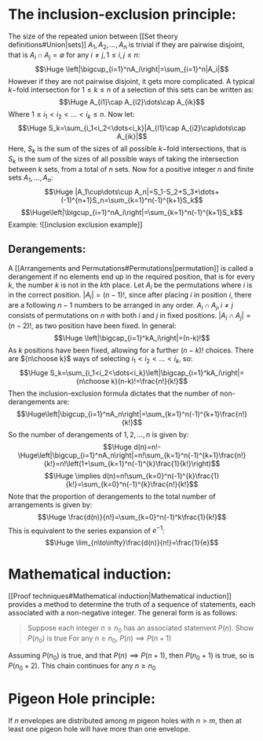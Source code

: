 
# The inclusion-exclusion principle:

The size of the repeated union between [[Set theory definitions#Union|sets]] $A_1,A_2,\dots,A_n$ is trivial if they are pairwise disjoint, that is $A_i\cap A_j=\emptyset$ for any $i\neq j,\,1\leq i,j\leq n$:
$$\Huge \left|\bigcup_{i=1}^nA_i\right|=\sum_{i=1}^n|A_i|$$
However if they are not pairwise disjoint, it gets more complicated. A typical $k-$fold intersection for $1\leq k\leq n$ of a selection of this sets can be written as:$$\Huge A_{i1}\cap A_{i2}\dots\cap A_{ik}$$
Where $1\leq i_1<i_2<\dots<i_k\leq n$. Now let:$$\Huge S_k=\sum_{i_1<i_2<\dots<i_k}|A_{i1}\cap A_{i2}\cap\dots\cap A_{ik}|$$
Here, $S_k$ is the sum of the sizes of all possible $k-$fold intersections, that is $S_k$ is the sum of the sizes of all possible ways of taking the intersection between $k$ sets, from a total of $n$ sets. Now for a positive integer $n$ and finite sets $A_1,\dots,A_n$:$$\Huge |A_1\cup\dots\cup A_n|=S_1-S_2+S_3+\dots+(-1)^{n+1}S_n=\sum_{k=1}^n(-1)^{k+1}S_k$$$$\Huge\left|\bigcup_{i=1}^nA_i\right|=\sum_{k=1}^n(-1)^{k+1}S_k$$
Example:
![[inclusion exclusion example]]

## Derangements:

A [[Arrangements and Permutations#Permutations|permutation]] is called a derangement if no elements end up in the required position, that is for every $k$, the number $k$ is not in the $k$th place. Let $A_i$ be the permutations where $i$ is in the correct position. $|A_i|=(n-1)!$, since after placing $i$ in position $i$, there are a following $n-1$ numbers to be arranged in any order. $A_i\cap A_j,i\neq j$ consists of permutations on $n$ with both $i$ and $j$ in fixed positions. $|A_i\cap A_j|=(n-2)!$, as two position have been fixed. In general:$$\Huge \left|\bigcap_{i=1}^kA_i\right|=(n-k)!$$
As $k$ positions have been fixed, allowing for a further $(n-k)!$ choices. There are ${n\choose k}$ ways of selecting $i_1<i_2<\dots<i_k$, so:
$$\Huge S_k=\sum_{i_1<i_2<\dots<i_k}\left|\bigcap_{i=1}^kA_i\right|={n\choose k}(n-k)!=\frac{n!}{k!}$$
Then the inclusion-exclusion formula dictates that the number of non-derangements are:$$\Huge\left|\bigcup_{i=1}^nA_n\right|=\sum_{k=1}^n(-1)^{k+1}\frac{n!}{k!}$$
So the number of derangements of $1,2,\dots,n$ is given by:
$$\Huge d(n)=n!-\Huge\left|\bigcup_{i=1}^nA_n\right|=n!\sum_{k=1}^n(-1)^{k+1}\frac{n!}{k!}=n!\left(1+\sum_{k=1}^n(-1)^{k}\frac{1}{k!}\right)$$$$\Huge \implies d(n)=n!\sum_{k=0}^n(-1)^{k}\frac{1}{k!}=\sum_{k=0}^n(-1)^{k}\frac{n!}{k!}$$
Note that the proportion of derangements to the total number of arrangements is given by:$$\Huge \frac{d(n)}{n!}=\sum_{k=0}^n(-1)^k\frac{1}{k!}$$
This is equivalent to the series expansion of $e^{-1}$:$$\Huge \lim_{n\to\infty}\frac{d(n)}{n!}=\frac{1}{e}$$


# Mathematical induction:

[[Proof techniques#Mathematical induction|Mathematical induction]] provides a method to determine the truth of a sequence of statements, each associated with a non-negative integer. The general form is as follows:
> Suppose each integer $n\geq n_0$ has an associated statement $P(n)$.
> Show $P(n_0)$ is true
> For any $n\geq n_0$, $P(n)\implies P(n+1)$

Assuming $P(n_0)$ is true, and that $P(n)\implies P(n+1)$, then $P(n_0+1)$ is true, so is $P(n_0+2)$. This chain continues for any $n\geq n_0$

# Pigeon Hole principle:

If $n$ envelopes are distributed among $m$ pigeon holes with $n>m$, then at least one pigeon hole will have more than one envelope. 